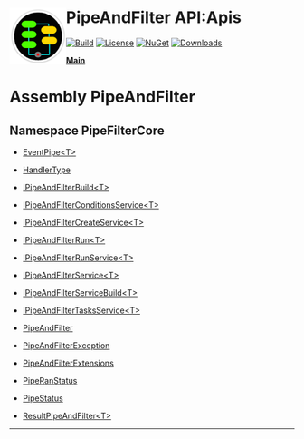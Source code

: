 # <img align="left" width="100" height="100" src="../images/icon.png">PipeAndFilter API:Apis 

[![Build](https://github.com/FRACerqueira/PipeAndFilter/workflows/Build/badge.svg)](https://github.com/FRACerqueira/PipeAndFilter/actions/workflows/build.yml)
[![License](https://img.shields.io/badge/License-MIT-brightgreen.svg)](https://github.com/FRACerqueira/PipeAndFilter/blob/master/LICENSE)
[![NuGet](https://img.shields.io/nuget/v/PipeAndFilter)](https://www.nuget.org/packages/PipeAndFilter/)
[![Downloads](https://img.shields.io/nuget/dt/PipeAndFilter)](https://www.nuget.org/packages/PipeAndFilter/)

[**Main**](../index.md#table-of-contents)

# Assembly PipeAndFilter

## Namespace PipeFilterCore

- [EventPipe&lt;T&gt;](./pipefiltercore.eventpipe-1.md)

- [HandlerType](./pipefiltercore.handlertype.md)

- [IPipeAndFilterBuild&lt;T&gt;](./pipefiltercore.ipipeandfilterbuild-1.md)

- [IPipeAndFilterConditionsService&lt;T&gt;](./pipefiltercore.ipipeandfilterconditionsservice-1.md)

- [IPipeAndFilterCreateService&lt;T&gt;](./pipefiltercore.ipipeandfiltercreateservice-1.md)

- [IPipeAndFilterRun&lt;T&gt;](./pipefiltercore.ipipeandfilterrun-1.md)

- [IPipeAndFilterRunService&lt;T&gt;](./pipefiltercore.ipipeandfilterrunservice-1.md)

- [IPipeAndFilterService&lt;T&gt;](./pipefiltercore.ipipeandfilterservice-1.md)

- [IPipeAndFilterServiceBuild&lt;T&gt;](./pipefiltercore.ipipeandfilterservicebuild-1.md)

- [IPipeAndFilterTasksService&lt;T&gt;](./pipefiltercore.ipipeandfiltertasksservice-1.md)

- [PipeAndFilter](./pipefiltercore.pipeandfilter.md)

- [PipeAndFilterException](./pipefiltercore.pipeandfilterexception.md)

- [PipeAndFilterExtensions](./pipefiltercore.pipeandfilterextensions.md)

- [PipeRanStatus](./pipefiltercore.piperanstatus.md)

- [PipeStatus](./pipefiltercore.pipestatus.md)

- [ResultPipeAndFilter&lt;T&gt;](./pipefiltercore.resultpipeandfilter-1.md)


- - -

